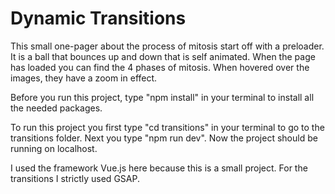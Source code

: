 # Dynamic Transitions

This small one-pager about the process of mitosis start off with a preloader. It is a ball that bounces up and down that is self animated. When the page has loaded you can find the 4 phases of mitosis.
When hovered over the images, they have a zoom in effect.

Before you run this project, type "npm install" in your terminal to install all the needed packages.

To run this project you first type "cd transitions" in your terminal to go to the transitions folder. Next you type "npm run dev". Now the project should be running on localhost.

I used the framework Vue.js here because this is a small project. For the transitions I strictly used GSAP.
